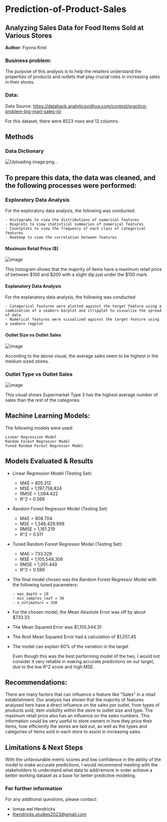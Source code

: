 # Prediction-of-Product-Sales
## Analyzing Sales Data for Food Items Sold at Various Stores

**Author**: Fiyona Kriel

### Business problem:

The purpose of this analysis is to help the retailers understand the properties of products and outlets that play crucial roles in increasing sales in their stores.


### Data:
Data Source: https://datahack.analyticsvidhya.com/contest/practice-problem-big-mart-sales-iii/

For this dataset, there were 8523 rows and 12 columns.

## Methods
### Data Dictionary

![Uploading image.png…]()

## To prepare this data, the data was cleaned, and the following processes were performed:

### Exploratory Data Analysis
For the exploratory data analysis, the following was conducted:

    - Histograms to view the distributions of numerical features
    - Boxplots to view statistical summaries of numerical features
    - Countplots to view the frequency of each class of categorical features
    - Heatmap to view the correlation between features

#### Maximum Retail Price ($)
![image](https://github.com/FiyonaK/Prediction-of-Product-Sales/assets/138833676/e434c63f-cf63-4bfe-ab70-b68bf5c63f4c)

This histogram shows that the majority of items have a maximum retail price of between $100 and $200 with a slight dip just under the $150 mark.

#### Explanatory Data Analysis
For the explanatory data analysis, the following was conducted:

    - Categorical features were plotted against the target feature using a combination of a seaborn barplot and stripplot to visualize the spread of data
    - Numerical features were visualized against the target feature using a seaborn regplot

#### Outlet Size vs Outlet Sales
![image](https://github.com/FiyonaK/Prediction-of-Product-Sales/assets/138833676/16a1bb76-4adf-4d79-9c06-2e158bcdb2b3)

According to the above visual, the average sales seem to be highest in the medium sized stores.

### Outlet Type vs Outlet Sales
![image](https://github.com/FiyonaK/Prediction-of-Product-Sales/assets/138833676/c56b0090-a9db-4ffb-b17d-b21b61f501a6)

This visual shows Supermarket Type 3 has the highest average number of sales than the rest of the categories.


## Machine Learning Models:

The following models were used:

    Linear Regression Model
    Random Forest Regressor Model
    Tuned Random Forest Regressor Model

## Models Evaluated & Results

- Linear Regression Model (Testing Set):
    - MAE = 805.312
    - MSE = 1,197,758.824
    - RMSE = 1,094.422
    - R^2 = 0.566
 - Random Forest Regressor Model (Testing Set)
    - MAE = 808.704
    - MSE = 1,348,429.998
    - RMSE = 1,161.219
    - R^2 = 0.511 
 - Tuned Random Forest Regressor Model (Testing Set):
    - MAE = 733.329
    - MSE = 1,105,544.306
    - RMSE = 1,051.449
    - R^2 = 0.599

 - The final model chosen was the Random Forest Regressor Model with the following tuned parameters:
   
       - max_depth = 10
       - min_samples_leaf = 30
       - n_estimators = 350
  - For the chosen model, the Mean Absolute Error was off by about $733.33
  - The Mean Squared Error was $1,105,544.31
  - The Root Mean Squared Error had a calculation of $1,051.45
  - The model can explain 60% of the variation in the target

    Even though this was the best performing model of the two, I would not consider it very reliable in making accurate predictions on our target, due to the low R^2 score and high MSE.

## Recommendations:

There are many factors that can influence a feature like "Sales" in a retail establishment.
Our analysis has shown that the majority of features analysed here have a direct influence on the sales per outlet, from types of products sold, item visibility within the store to outlet size and type. The maximum retail price also has an influence on the sales numbers.
This information could be very useful to store owners in how they price their items, how efficiently the stores are laid out, as well as the types and categories of items sold in each store to assist in increasing sales.


## Limitations & Next Steps

With the unfavourable metric scores and low confidence in the ability of the model to make accurate predictions, I would recommend meeting with the stakeholders to understand what data to add/remove in order achieve a better working dataset as a base for better predictive modeling.


### For further information


For any additional questions, please contact:
  - Ismaa-eel Hendricks
  - Ihendricks.studies2023@gmail.com
